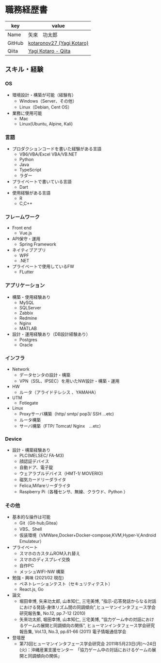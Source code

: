 # 職務経歴書
|key|value|
|---|-----|
|Name|矢來　功太郎|
|GitHub|[kotaronov27 \(Yagi Kotaro\)](https://github.com/kotaronov27)|
|Qiita|[Yagi Kotaro \- Qiita](https://qiita.com/kentaro_m)|


## スキル・経験
### OS
* 環境設計・構築が可能（経験有）
  * Windows（Server、その他）
  * Linux（Debian, Cent OS）
* 業務に使用可能
  * Mac
  * Linux(Ubuntu, Alpine, Kali)

### 言語
* プロダクションコードを書いた経験がある言語
  * VB6/VBA/Excel VBA/VB.NET
  * Python
  * Java
  * TypeScript
  * ラダー
* プライベートで書いている言語
  * Dart
* 使用経験がある言語
  * R
  * C,C++

### フレームワーク
* Front end
  * Vue.js
* API保守・運用
  * Spring Framework
* ネイティブアプリ
  * WPF
  * .NET
* プライベートで使用しているFW
  * FLutter

### アプリケーション
* 構築・使用経験あり
  * MySQL
  * SQLServer
  * Zabbix
  * Redmine
  * Nginx
  * MATLAB
* 設計・運用経験あり（DB設計経験あり）
  * Postgres
  * Oracle

### インフラ
* Network
  * データセンタの設計・構築
  * VPN（SSL、IPSEC）を用いたNW設計・構築・運用
* HW 
  * ルータ（アライドテレシス 、YAMAHA）
* UTM
  * Fotiegate
* Linux
  * Proxyサーバ構築（http/ smtp/ pop3/ SSH …etc)
  * ルータ構築
  * サーバ構築（FTP/ Tomcat/ Nginx　…etc）

### Device
* 設計・構築経験あり
  * PLC(MELSEC/ FA-M3)
  * 顔認証デバイス
  * 自動ドア、電子錠
  * ウェアラブルデバイス（HMT-1/ MOVERIO)
  * 磁気カードリーダライタ
  * Felica,Mifareリーダライタ
  * Raspberry Pi（各種センサ、無線、クラウド、Python ）

### その他
* 基本的な操作は可能
  * Git（Git-hub,Gitea）
  * VBS、Shell
  * 仮装環境（VMWare,Docker+Docker-compose,KVM,Hyper-V,Android Emulateur）
* プライベート
  * スマホのカスタムROM入れ替え
  * スマホのディスプレイ交換
  * 自作PC
  * メッシュWIFI-NW 構築
* 勉強・興味 (2021/02 現在)
  * ペネトレーションテスト（セキュリティテスト）
  * React.js, Go
* 論文
  * 堀田幸博, 矢来功太郎, 山本知仁, 三宅美博, "指示-応答発話からなる対話における発話-身体リズム間の同調傾向",ヒューマンインタフェース学会研究報告集, No.12, pp.7-12 (2010)
  * 矢來功太郎, 堀田幸博, 山本知仁, 三宅美博, "協力ゲーム中の対話におけるゲームの展開と同調傾向の関係", ヒューマンインタフェース学会研究報告集, Vol.13, No.3, pp.61-66 (2011)
電子情報通信学会
* 登壇歴
  * 第73回ヒューマンインタフェース学会研究会 2011年5月23日(月)～24日(火)：沖縄産業支援センター　「協力ゲーム中の対話におけるゲームの展開と同調傾向の関係」
